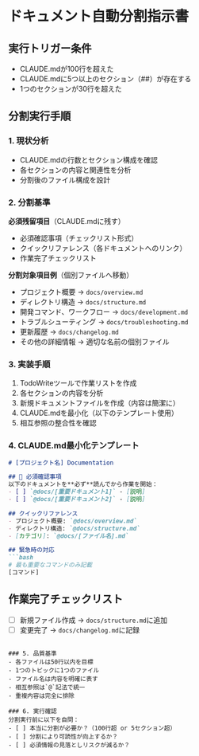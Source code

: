 # ドキュメント自動分割指示書

## 実行トリガー条件
- CLAUDE.mdが100行を超えた
- CLAUDE.mdに5つ以上のセクション（##）が存在する
- 1つのセクションが30行を超えた

## 分割実行手順

### 1. 現状分析
- CLAUDE.mdの行数とセクション構成を確認
- 各セクションの内容と関連性を分析
- 分割後のファイル構成を設計

### 2. 分割基準

**必須残留項目**（CLAUDE.mdに残す）
- 必須確認事項（チェックリスト形式）
- クイックリファレンス（各ドキュメントへのリンク）
- 作業完了チェックリスト

**分割対象項目例**（個別ファイルへ移動）
- プロジェクト概要 → `docs/overview.md`
- ディレクトリ構造 → `docs/structure.md`
- 開発コマンド、ワークフロー → `docs/development.md`
- トラブルシューティング → `docs/troubleshooting.md`
- 更新履歴 → `docs/changelog.md`
- その他の詳細情報 → 適切な名前の個別ファイル

### 3. 実装手順
1. TodoWriteツールで作業リストを作成
2. 各セクションの内容を分析
3. 新規ドキュメントファイルを作成（内容は簡潔に）
4. CLAUDE.mdを最小化（以下のテンプレート使用）
5. 相互参照の整合性を確認

### 4. CLAUDE.md最小化テンプレート

```markdown
# [プロジェクト名] Documentation

## 🚨 必須確認事項
以下のドキュメントを**必ず**読んでから作業を開始：
- [ ] `@docs/[重要ドキュメント1]` - [説明]
- [ ] `@docs/[重要ドキュメント2]` - [説明]

## クイックリファレンス
- プロジェクト概要: `@docs/overview.md`
- ディレクトリ構造: `@docs/structure.md`
- [カテゴリ]: `@docs/[ファイル名].md`

## 緊急時の対応
```bash
# 最も重要なコマンドのみ記載
[コマンド]
```

## 作業完了チェックリスト
- [ ] 新規ファイル作成 → `docs/structure.md`に追加
- [ ] 変更完了 → `docs/changelog.md`に記録
```

### 5. 品質基準
- 各ファイルは50行以内を目標
- 1つのトピックに1つのファイル
- ファイル名は内容を明確に表す
- 相互参照は`@`記法で統一
- 重複内容は完全に排除

### 6. 実行確認
分割実行前に以下を自問：
- [ ] 本当に分割が必要か？（100行超 or 5セクション超）
- [ ] 分割により可読性が向上するか？
- [ ] 必須情報の見落としリスクが減るか？
